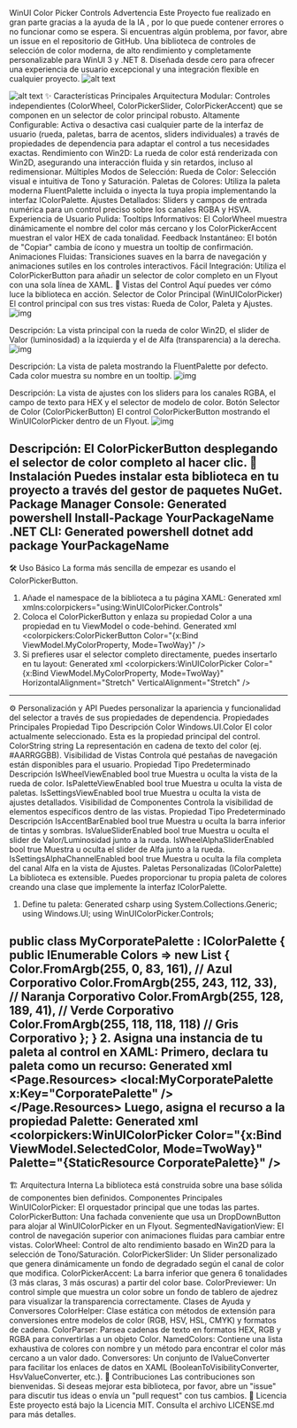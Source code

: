WinUI Color Picker Controls
Advertencia Este Proyecto fue realizado en gran parte gracias a la ayuda de la IA , por lo que puede contener errores o no funcionar como se espera. Si encuentras algún problema, por favor, abre un issue en el repositorio de GitHub.
Una biblioteca de controles de selección de color moderna, de alto rendimiento y completamente personalizable para WinUI 3 y .NET 8. Diseñada desde cero para ofrecer una experiencia de usuario excepcional y una integración flexible en cualquier proyecto.
![alt text](https://img.shields.io/badge/nuget-v1.0.0-blue.svg)

![alt text](https://img.shields.io/badge/license-MIT-green.svg)
✨ Características Principales
Arquitectura Modular: Controles independientes (ColorWheel, ColorPickerSlider, ColorPickerAccent) que se componen en un selector de color principal robusto.
Altamente Configurable: Activa o desactiva casi cualquier parte de la interfaz de usuario (rueda, paletas, barra de acentos, sliders individuales) a través de propiedades de dependencia para adaptar el control a tus necesidades exactas.
Rendimiento con Win2D: La rueda de color está renderizada con Win2D, asegurando una interacción fluida y sin retardos, incluso al redimensionar.
Múltiples Modos de Selección:
Rueda de Color: Selección visual e intuitiva de Tono y Saturación.
Paletas de Colores: Utiliza la paleta moderna FluentPalette incluida o inyecta la tuya propia implementando la interfaz IColorPalette.
Ajustes Detallados: Sliders y campos de entrada numérica para un control preciso sobre los canales RGBA y HSVA.
Experiencia de Usuario Pulida:
Tooltips Informativos: El ColorWheel muestra dinámicamente el nombre del color más cercano y los ColorPickerAccent muestran el valor HEX de cada tonalidad.
Feedback Instantáneo: El botón de "Copiar" cambia de ícono y muestra un tooltip de confirmación.
Animaciones Fluidas: Transiciones suaves en la barra de navegación y animaciones sutiles en los controles interactivos.
Fácil Integración: Utiliza el ColorPickerButton para añadir un selector de color completo en un Flyout con una sola línea de XAML.
🎨 Vistas del Control
Aquí puedes ver cómo luce la biblioteca en acción.
Selector de Color Principal (WinUIColorPicker)
El control principal con sus tres vistas: Rueda de Color, Paleta y Ajustes.
![img](https://i.imgur.com/jr7JWMA.gif)

Descripción: La vista principal con la rueda de color Win2D, el slider de Valor (luminosidad) a la izquierda y el de Alfa (transparencia) a la derecha.
![img](https://i.imgur.com/ur6rEqv.png)

Descripción: La vista de paleta mostrando la FluentPalette por defecto. Cada color muestra su nombre en un tooltip.
![img](https://i.imgur.com/AXwhdqR.png)

Descripción: La vista de ajustes con los sliders para los canales RGBA, el campo de texto para HEX y el selector de modelo de color.
Botón Selector de Color (ColorPickerButton)
El control ColorPickerButton mostrando el WinUIColorPicker dentro de un Flyout.
![img](https://i.imgur.com/NqWTrOu.png)

Descripción: El ColorPickerButton desplegando el selector de color completo al hacer clic.
🚀 Instalación
Puedes instalar esta biblioteca en tu proyecto a través del gestor de paquetes NuGet.
Package Manager Console:
Generated powershell
Install-Package YourPackageName
.NET CLI:
Generated powershell
dotnet add package YourPackageName
----------------------------------------------------------------------------------------------------------------------------------------------------------------------------------
🛠️ Uso Básico
La forma más sencilla de empezar es usando el ColorPickerButton.
1. Añade el namespace de la biblioteca a tu página XAML:
Generated xml
xmlns:colorpickers="using:WinUIColorPicker.Controls"
2. Coloca el ColorPickerButton y enlaza su propiedad Color a una propiedad en tu ViewModel o code-behind.
Generated xml
<colorpickers:ColorPickerButton 
    Color="{x:Bind ViewModel.MyColorProperty, Mode=TwoWay}" />
3. Si prefieres usar el selector completo directamente, puedes insertarlo en tu layout:
Generated xml
<colorpickers:WinUIColorPicker
    Color="{x:Bind ViewModel.MyColorProperty, Mode=TwoWay}"
    HorizontalAlignment="Stretch"
    VerticalAlignment="Stretch" />
-------------------------------------------------------------------------------------------------------------------------------------------------------------------------------------
⚙️ Personalización y API
Puedes personalizar la apariencia y funcionalidad del selector a través de sus propiedades de dependencia.
Propiedades Principales
Propiedad	Tipo	Descripción
Color	Windows.UI.Color	El color actualmente seleccionado. Esta es la propiedad principal del control.
ColorString	string	La representación en cadena de texto del color (ej. #AARRGGBB).
Visibilidad de Vistas
Controla qué pestañas de navegación están disponibles para el usuario.
Propiedad	Tipo	Predeterminado	Descripción
IsWheelViewEnabled	bool	true	Muestra u oculta la vista de la rueda de color.
IsPaletteViewEnabled	bool	true	Muestra u oculta la vista de paletas.
IsSettingsViewEnabled	bool	true	Muestra u oculta la vista de ajustes detallados.
Visibilidad de Componentes
Controla la visibilidad de elementos específicos dentro de las vistas.
Propiedad	Tipo	Predeterminado	Descripción
IsAccentBarEnabled	bool	true	Muestra u oculta la barra inferior de tintas y sombras.
IsValueSliderEnabled	bool	true	Muestra u oculta el slider de Valor/Luminosidad junto a la rueda.
IsWheelAlphaSliderEnabled	bool	true	Muestra u oculta el slider de Alfa junto a la rueda.
IsSettingsAlphaChannelEnabled	bool	true	Muestra u oculta la fila completa del canal Alfa en la vista de Ajustes.
Paletas Personalizadas (IColorPalette)
La biblioteca es extensible. Puedes proporcionar tu propia paleta de colores creando una clase que implemente la interfaz IColorPalette.
1. Define tu paleta:
Generated csharp
using System.Collections.Generic;
using Windows.UI;
using WinUIColorPicker.Controls;

public class MyCorporatePalette : IColorPalette
{
    public IEnumerable<Color> Colors => new List<Color>
    {
        Color.FromArgb(255, 0, 83, 161),  // Azul Corporativo
        Color.FromArgb(255, 243, 112, 33), // Naranja Corporativo
        Color.FromArgb(255, 128, 189, 41), // Verde Corporativo
        Color.FromArgb(255, 118, 118, 118) // Gris Corporativo
    };
}
2. Asigna una instancia de tu paleta al control en XAML:
Primero, declara tu paleta como un recurso:
Generated xml
<Page.Resources>
    <local:MyCorporatePalette x:Key="CorporatePalette" />
</Page.Resources>
Luego, asigna el recurso a la propiedad Palette:
Generated xml
<colorpickers:WinUIColorPicker
    Color="{x:Bind ViewModel.SelectedColor, Mode=TwoWay}"
    Palette="{StaticResource CorporatePalette}" />
-----------------------------------------------------------------------------------------------------------------------------------------------------------------------------------
🏗️ Arquitectura Interna
La biblioteca está construida sobre una base sólida de componentes bien definidos.
Componentes Principales
WinUIColorPicker: El orquestador principal que une todas las partes.
ColorPickerButton: Una fachada conveniente que usa un DropDownButton para alojar al WinUIColorPicker en un Flyout.
SegmentedNavigationView: El control de navegación superior con animaciones fluidas para cambiar entre vistas.
ColorWheel: Control de alto rendimiento basado en Win2D para la selección de Tono/Saturación.
ColorPickerSlider: Un Slider personalizado que genera dinámicamente un fondo de degradado según el canal de color que modifica.
ColorPickerAccent: La barra inferior que genera 6 tonalidades (3 más claras, 3 más oscuras) a partir del color base.
ColorPreviewer: Un control simple que muestra un color sobre un fondo de tablero de ajedrez para visualizar la transparencia correctamente.
Clases de Ayuda y Conversores
ColorHelper: Clase estática con métodos de extensión para conversiones entre modelos de color (RGB, HSV, HSL, CMYK) y formatos de cadena.
ColorParser: Parsea cadenas de texto en formatos HEX, RGB y RGBA para convertirlas a un objeto Color.
NamedColors: Contiene una lista exhaustiva de colores con nombre y un método para encontrar el color más cercano a un valor dado.
Conversores: Un conjunto de IValueConverter para facilitar los enlaces de datos en XAML (BooleanToVisibilityConverter, HsvValueConverter, etc.).
🤝 Contribuciones
Las contribuciones son bienvenidas. Si deseas mejorar esta biblioteca, por favor, abre un "issue" para discutir tus ideas o envía un "pull request" con tus cambios.
📄 Licencia
Este proyecto está bajo la Licencia MIT. Consulta el archivo LICENSE.md para más detalles.
